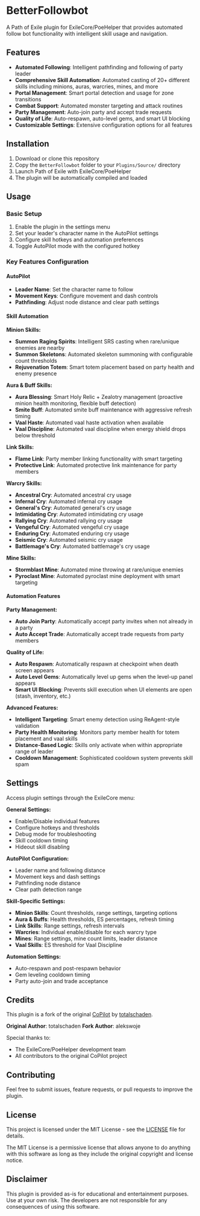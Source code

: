 # BetterFollowbot

A Path of Exile plugin for ExileCore/PoeHelper that provides automated follow bot functionality with intelligent skill usage and navigation.

## Features

- **Automated Following**: Intelligent pathfinding and following of party leader
- **Comprehensive Skill Automation**: Automated casting of 20+ different skills including minions, auras, warcries, mines, and more
- **Portal Management**: Smart portal detection and usage for zone transitions
- **Combat Support**: Automated monster targeting and attack routines
- **Party Management**: Auto-join party and accept trade requests
- **Quality of Life**: Auto-respawn, auto-level gems, and smart UI blocking
- **Customizable Settings**: Extensive configuration options for all features

## Installation

1. Download or clone this repository
2. Copy the `BetterFollowbot` folder to your `Plugins/Source/` directory
3. Launch Path of Exile with ExileCore/PoeHelper
4. The plugin will be automatically compiled and loaded

## Usage

### Basic Setup
1. Enable the plugin in the settings menu
2. Set your leader's character name in the AutoPilot settings
3. Configure skill hotkeys and automation preferences
4. Toggle AutoPilot mode with the configured hotkey

### Key Features Configuration

#### AutoPilot
- **Leader Name**: Set the character name to follow
- **Movement Keys**: Configure movement and dash controls
- **Pathfinding**: Adjust node distance and clear path settings

#### Skill Automation

**Minion Skills:**
- **Summon Raging Spirits**: Intelligent SRS casting when rare/unique enemies are nearby
- **Summon Skeletons**: Automated skeleton summoning with configurable count thresholds
- **Rejuvenation Totem**: Smart totem placement based on party health and enemy presence

**Aura & Buff Skills:**
- **Aura Blessing**: Smart Holy Relic + Zealotry management (proactive minion health monitoring, flexible buff detection)
- **Smite Buff**: Automated smite buff maintenance with aggressive refresh timing
- **Vaal Haste**: Automated vaal haste activation when available
- **Vaal Discipline**: Automated vaal discipline when energy shield drops below threshold

**Link Skills:**
- **Flame Link**: Party member linking functionality with smart targeting
- **Protective Link**: Automated protective link maintenance for party members

**Warcry Skills:**
- **Ancestral Cry**: Automated ancestral cry usage
- **Infernal Cry**: Automated infernal cry usage
- **General's Cry**: Automated general's cry usage
- **Intimidating Cry**: Automated intimidating cry usage
- **Rallying Cry**: Automated rallying cry usage
- **Vengeful Cry**: Automated vengeful cry usage
- **Enduring Cry**: Automated enduring cry usage
- **Seismic Cry**: Automated seismic cry usage
- **Battlemage's Cry**: Automated battlemage's cry usage

**Mine Skills:**
- **Stormblast Mine**: Automated mine throwing at rare/unique enemies
- **Pyroclast Mine**: Automated pyroclast mine deployment with smart targeting

#### Automation Features

**Party Management:**
- **Auto Join Party**: Automatically accept party invites when not already in a party
- **Auto Accept Trade**: Automatically accept trade requests from party members

**Quality of Life:**
- **Auto Respawn**: Automatically respawn at checkpoint when death screen appears
- **Auto Level Gems**: Automatically level up gems when the level-up panel appears
- **Smart UI Blocking**: Prevents skill execution when UI elements are open (stash, inventory, etc.)

**Advanced Features:**
- **Intelligent Targeting**: Smart enemy detection using ReAgent-style validation
- **Party Health Monitoring**: Monitors party member health for totem placement and vaal skills
- **Distance-Based Logic**: Skills only activate when within appropriate range of leader
- **Cooldown Management**: Sophisticated cooldown system prevents skill spam

## Settings

Access plugin settings through the ExileCore menu:

**General Settings:**
- Enable/Disable individual features
- Configure hotkeys and thresholds
- Debug mode for troubleshooting
- Skill cooldown timing
- Hideout skill disabling

**AutoPilot Configuration:**
- Leader name and following distance
- Movement keys and dash settings
- Pathfinding node distance
- Clear path detection range

**Skill-Specific Settings:**
- **Minion Skills**: Count thresholds, range settings, targeting options
- **Aura & Buffs**: Health thresholds, ES percentages, refresh timing
- **Link Skills**: Range settings, refresh intervals
- **Warcries**: Individual enable/disable for each warcry type
- **Mines**: Range settings, mine count limits, leader distance
- **Vaal Skills**: ES threshold for Vaal Discipline

**Automation Settings:**
- Auto-respawn and post-respawn behavior
- Gem leveling cooldown timing
- Party auto-join and trade acceptance

## Credits

This plugin is a fork of the original [CoPilot](https://github.com/totalschaden/copilot) by [totalschaden](https://github.com/totalschaden).

**Original Author**: totalschaden
**Fork Author**: alekswoje

Special thanks to:
- The ExileCore/PoeHelper development team
- All contributors to the original CoPilot project

## Contributing

Feel free to submit issues, feature requests, or pull requests to improve the plugin.

## License

This project is licensed under the MIT License - see the [LICENSE](LICENSE) file for details.

The MIT License is a permissive license that allows anyone to do anything with this software as long as they include the original copyright and license notice.

## Disclaimer

This plugin is provided as-is for educational and entertainment purposes. Use at your own risk. The developers are not responsible for any consequences of using this software.
